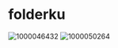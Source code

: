 # folderku
![1000046432](https://user-images.githubusercontent.com/61903427/211010361-8e4b5ef4-9116-4e62-abd4-d5099565982a.jpg)
![1000050264](https://user-images.githubusercontent.com/61903427/211011189-f43905c0-2ee3-4270-a0e8-98f30b3bd625.jpg)
